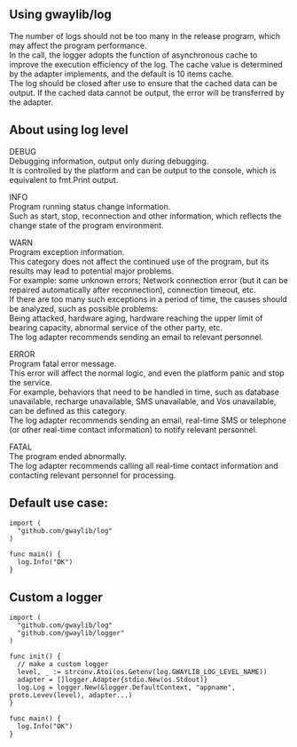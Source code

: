## Using gwaylib/log
The number of logs should not be too many in the release program, which may affect the program performance.<br/>
In the call, the logger adopts the function of asynchronous cache to improve the execution efficiency of the log. The cache value is determined by the adapter implements, and the default is 10 items cache.<br/>
The log should be closed after use to ensure that the cached data can be output. If the cached data cannot be output, the error will be transferred by the adapter.<br/>

## About using log level
DEBUG <br/>
Debugging information, output only during debugging. <br/>
It is controlled by the platform and can be output to the console, which is equivalent to fmt.Print output.<br/>

INFO <br/>
Program running status change information.<br/>
Such as start, stop, reconnection and other information, which reflects the change state of the program environment.<br/>

WARN <br/>
Program exception information.<br/>
This category does not affect the continued use of the program, but its results may lead to potential major problems.<br/>
For example: some unknown errors; Network connection error (but it can be repaired automatically after reconnection), connection timeout, etc.<br/>
If there are too many such exceptions in a period of time, the causes should be analyzed, such as possible problems:<br/>
Being attacked, hardware aging, hardware reaching the upper limit of bearing capacity, abnormal service of the other party, etc. <br/>
The log adapter recommends sending an email to relevant personnel.<br/>

ERROR<br/>
Program fatal error message. <br/>
This error will affect the normal logic, and even the platform panic and stop the service. <br/>
For example, behaviors that need to be handled in time, such as database unavailable, recharge unavailable, SMS unavailable, and Vos unavailable, can be defined as this category. <br/>
The log adapter recommends sending an email, real-time SMS or telephone (or other real-time contact information) to notify relevant personnel.<br/>

FATAL<br/>
The program ended abnormally.<br/>
The log adapter recommends calling all real-time contact information and contacting relevant personnel for processing.<br/>

## Default use case:

```
import (
  "github.com/gwaylib/log"
)

func main() {
  log.Info("OK")
}
```

## Custom a logger
```
import (
  "github.com/gwaylib/log"
  "github.com/gwaylib/logger"
)

func init() {
  // make a custom logger 
  level, _ := strconv.Atoi(os.Getenv(log.GWAYLIB_LOG_LEVEL_NAME))
  adapter = []logger.Adapter{stdio.New(os.Stdout)}
  log.Log = logger.New(&logger.DefaultContext, "appname", proto.Levev(level), adapter...)
}

func main() {
  log.Info("OK")
}
```
